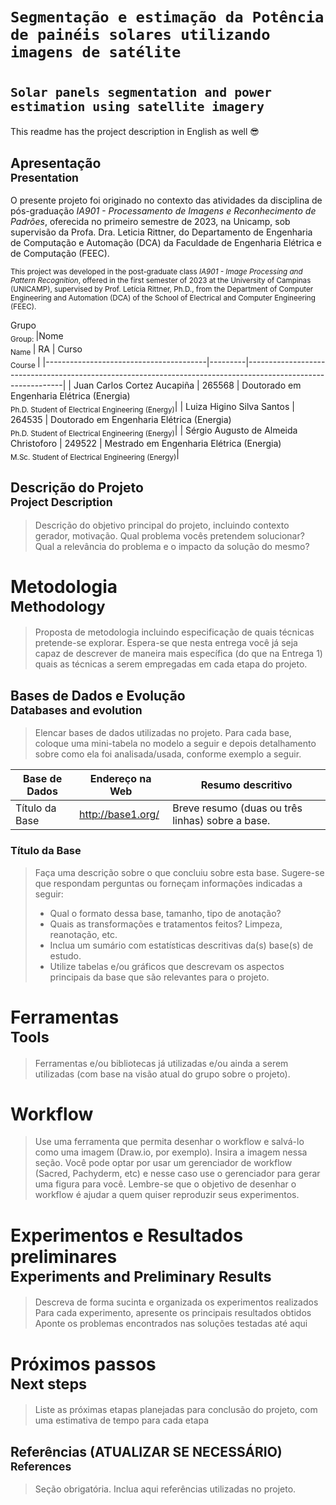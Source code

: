 # `Segmentação e estimação da Potência de painéis solares utilizando imagens de satélite`
# <sub> `Solar panels segmentation and power estimation using satellite imagery`

This readme has the project description in English as well :sunglasses:

## Apresentação <br /> <sub> Presentation </sub>


O presente projeto foi originado no contexto das atividades da disciplina de pós-graduação *IA901 - Processamento de Imagens e Reconhecimento de Padrões*, 
oferecida no primeiro semestre de 2023, na Unicamp, sob supervisão da Profa. Dra. Leticia Rittner, do Departamento de Engenharia de Computação e Automação (DCA) da Faculdade de Engenharia Elétrica e de Computação (FEEC).

<sub> This project was developed in the post-graduate class *IA901 - Image Processing and Pattern Recognition*, offered in the first semester of 2023 at the University of Campinas (UNICAMP), supervised by Prof. Letícia Rittner, Ph.D., from the Department of Computer Engineering and Automation (DCA) of the School of Electrical and Computer Engineering (FEEC). </sub>

<!---
Incluir nome RA e foco de especialização de cada membro do grupo. Os projetos devem ser desenvolvidos em trios.
-->

Grupo <br /> <sub> Group: </sub>
|Nome <br /><sub> Name </sub>            | RA      | Curso  <br /><sub> Course </sub>                                                                             |
|----------------------------------------|---------|--------------------------------------------------------------------------------------------------------------|
| Juan Carlos Cortez Aucapiña            | 265568  | Doutorado em Engenharia Elétrica (Energia) <br /><sub> Ph.D. Student of Electrical Engineering (Energy)</sub>|
| Luiza Higino Silva Santos              | 264535  | Doutorado em Engenharia Elétrica (Energia) <br /><sub> Ph.D. Student of Electrical Engineering (Energy)</sub>|
| Sérgio Augusto de Almeida Christoforo  | 249522  | Mestrado em Engenharia Elétrica (Energia)  <br /><sub> M.Sc. Student of Electrical Engineering (Energy)</sub>|


## Descrição do Projeto  <br /> <sub> Project Description </sub>
> Descrição do objetivo principal do projeto, incluindo contexto gerador, motivação.
> Qual problema vocês pretendem solucionar?
> Qual a relevância do problema e o impacto da solução do mesmo?

# Metodologia  <br /> <sub> Methodology </sub>
> Proposta de metodologia incluindo especificação de quais técnicas pretende-se explorar. Espera-se que nesta entrega você já seja capaz de descrever de maneira mais específica (do que na Entrega 1) quais as técnicas a serem empregadas em cada etapa do projeto.
 
## Bases de Dados e Evolução  <br /> <sub> Databases and evolution </sub>
> Elencar bases de dados utilizadas no projeto.
> Para cada base, coloque uma mini-tabela no modelo a seguir e depois detalhamento sobre como ela foi analisada/usada, conforme exemplo a seguir.

Base de Dados | Endereço na Web | Resumo descritivo
----- | ----- | -----
Título da Base | http://base1.org/ | Breve resumo (duas ou três linhas) sobre a base.

### Título da Base 
> Faça uma descrição sobre o que concluiu sobre esta base. Sugere-se que respondam perguntas ou forneçam informações indicadas a seguir:
> * Qual o formato dessa base, tamanho, tipo de anotação?
> * Quais as transformações e tratamentos feitos? Limpeza, reanotação, etc.
> * Inclua um sumário com estatísticas descritivas da(s) base(s) de estudo.
> * Utilize tabelas e/ou gráficos que descrevam os aspectos principais da base que são relevantes para o projeto.

# Ferramentas  <br /> <sub> Tools </sub>
> Ferramentas e/ou bibliotecas já utilizadas e/ou ainda a serem utilizadas (com base na visão atual do grupo sobre o projeto).

# Workflow  
> Use uma ferramenta que permita desenhar o workflow e salvá-lo como uma imagem (Draw.io, por exemplo). Insira a imagem nessa seção.
> Você pode optar por usar um gerenciador de workflow (Sacred, Pachyderm, etc) e nesse caso use o gerenciador para gerar uma figura para você.
> Lembre-se que o objetivo de desenhar o workflow é ajudar a quem quiser reproduzir seus experimentos. 

# Experimentos e Resultados preliminares  <br /> <sub> Experiments and Preliminary Results </sub>
> Descreva de forma sucinta e organizada os experimentos realizados
> Para cada experimento, apresente os principais resultados obtidos
> Aponte os problemas encontrados nas soluções testadas até aqui

# Próximos passos  <br /> <sub> Next steps </sub>
> Liste as próximas etapas planejadas para conclusão do projeto, com uma estimativa de tempo para cada etapa

## Referências (ATUALIZAR SE NECESSÁRIO)  <br /> <sub> References </sub>
> Seção obrigatória. Inclua aqui referências utilizadas no projeto.
